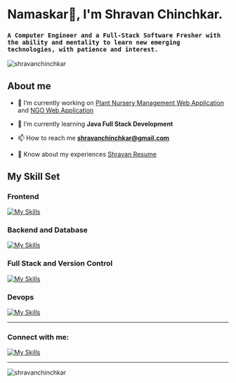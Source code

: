 # Namaskar🙏, I'm Shravan Chinchkar.

### `A Computer Engineer and a Full-Stack Software Fresher with the ability and mentality to learn new emerging technologies, with patience and interest.`

<p align="left"> <img src="https://komarev.com/ghpvc/?username=shravanchinchkar&label=Profile%20views&color=0e75b6&style=flat" alt="shravanchinchkar" /> </p>

## About me

- 🔭 I’m currently working on [Plant Nursery Management Web Application](https://growvatika.live) and [NGO Web Application](https://causequest.in/)
- 🌱 I’m currently learning **Java Full Stack Development**
- 📫 How to reach me **shravanchinchkar@gmail.com**

- 📄 Know about my experiences [Shravan Resume](https://drive.google.com/file/d/1qK8MZfxHpaJNanItucnHuP1-uC5mzooS/view?usp=sharing)

## My Skill Set

### Frontend
[![My Skills](https://skillicons.dev/icons?i=html,css,js,ts,react,tailwindcss,nextjs)](https://skillicons.dev)

### Backend and Database
[![My Skills](https://skillicons.dev/icons?i=nodejs,express,mongodb,postgres,prisma,sequelize,postman)](https://skillicons.dev)


### Full Stack and Version Control
[![My Skills](https://skillicons.dev/icons?i=nextjs,git,github)](https://skillicons.dev)

### Devops
[![My Skills](https://skillicons.dev/icons?i=docker,aws,cloudflare,vercel)](https://skillicons.dev)

---

<h3 align="left">Connect with me:</h3>

[![My Skills](https://skillicons.dev/icons?i=linkedin)](https://www.linkedin.com/in/shravan-chinchkar-308010250/)

---

<p><img align="center" src="https://github-readme-streak-stats.herokuapp.com/?user=shravanchinchkar&" alt="shravanchinchkar" /></p>
